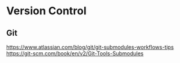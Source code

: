 # Version Control

## Git
https://www.atlassian.com/blog/git/git-submodules-workflows-tips
https://git-scm.com/book/en/v2/Git-Tools-Submodules
